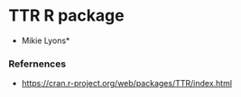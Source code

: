 TTR R package
=========================
* Mikie Lyons*

### Refernences
* https://cran.r-project.org/web/packages/TTR/index.html

